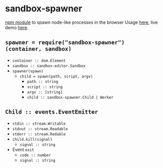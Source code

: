# sandbox-spawner

[npm module](https://www.npmjs.com/package/sandbox-spawner) to spawn node-like processes in the browser
Usage [here](/demo), live demo [here](https://cdn.rawgit.com/lachrist/sandbox-spawner/2168dd7f/demo/index.html).

## `spawner = require("sandbox-spawner")(container, sandbox)`

* `container :: dom.Element`
* `sandbox :: sandbox-editor.Sandbox`
* `spawner(spawn)`
  * `child = spawn(path, script, argv)`
    * `path :: string`
    * `script :: string`
    * `argv :: [string]`
    * `child :: sandbox-spawner.Child | Worker`

## `Child :: events.EventEmitter`

* `stdin :: stream.Writable`
* `stdout :: stream.Readable`
* `stderr :: stream.Redable`
* `child.kill(signal)`
  * `signal :: string`
* Event `exit`
  * `code :: number`
  * `signal :: string`

